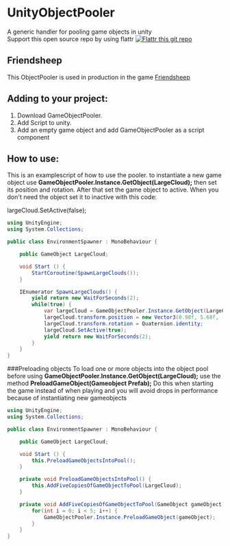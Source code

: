 # UnityObjectPooler
A generic handler for pooling game objects in unity    
Support this open source repo by using flattr
[![Flattr this git repo](http://api.flattr.com/button/flattr-badge-large.png)](https://flattr.com/submit/auto?user_id=ChristianEngvall&url=https://github.com/crilleengvall/UnityObjectPooler&title=UnityObjectPooler&language=&tags=github&category=software)   

## Friendsheep
This ObjectPooler is used in production in the game [Friendsheep](http://www.friendsheepgame.com "Friendsheep")

## Adding to your project:
1. Download GameObjectPooler.
2. Add Script to unity.
3. Add an empty game object and add GameObjectPooler as a script component

## How to use:

This is an examplescript of how to use the pooler.
to instantiate a new game object use __GameObjectPooler.Instance.GetObject(LargeCloud);__
then set its position and rotation. After that set the game object to active.
When you don't need the object set it to inactive with this code:

largeCloud.SetActive(false);

```csharp
using UnityEngine;
using System.Collections;

public class EnvironmentSpawner : MonoBehaviour {

	public GameObject LargeCloud;

	void Start () {
		StartCoroutine(SpawnLargeClouds());
	}

	IEnumerator SpawnLargeClouds() {
		yield return new WaitForSeconds(2);
		while(true) {
			var largeCloud = GameObjectPooler.Instance.GetObject(LargeCloud);
			largeCloud.transform.position = new Vector3(0.98f, 5.68f, -0f);
			largeCloud.transform.rotation = Quaternion.identity;
			largeCloud.SetActive(true);
			yield return new WaitForSeconds(2);
		}
	}
}
```

###Preloading objects
To load one or more objects into the object pool before using __GameObjectPooler.Instance.GetObject(LargeCloud);__ use the method __PreloadGameObject(Gameobject Prefab);__
Do this when starting the game instead of when playing and you will avoid drops in performance because of instantiating new gameobjects

```csharp
using UnityEngine;
using System.Collections;

public class EnvironmentSpawner : MonoBehaviour {

	public GameObject LargeCloud;

	void Start () {
		this.PreloadGameObjectsIntoPool();
	}

	private void PreloadGameObjectsIntoPool() {
		this.AddFiveCopiesOfGameObjectToPool(LargeCloud);
	}

	private void AddFiveCopiesOfGameObjectToPool(GameObject gameObject) {
		for(int i = 0; i < 5; i++) {
			GameObjectPooler.Instance.PreloadGameObject(gameObject);
		}
	}
}
```
